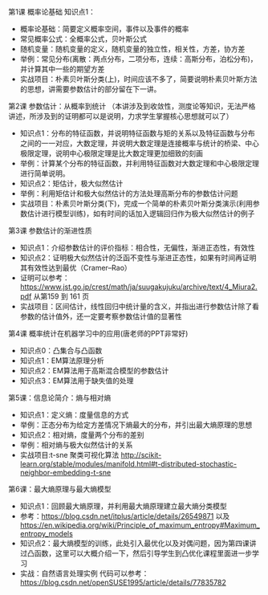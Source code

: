 
第1课 概率论基础
知识点1：
- 概率论基础：简要定义概率空间，事件以及事件的概率
- 常见概率公式：全概率公式，贝叶斯公式
- 随机变量：随机变量的定义，随机变量的独立性，相关性，方差，协方差
- 举例：常见分布(离散：两点分布，二项分布，连续：高斯分布，泊松分布)，并计算其中一些的期望方差
- 实战项目：朴素贝叶斯分类(上)，时间应该不多了，简要说明朴素贝叶斯方法的思想，讲需要参数估计的部分留在下一讲。

第2课 参数估计：从概率到统计
（本讲涉及到收敛性，测度论等知识，无法严格讲述，所涉及到的证明都可以是说明，力求学生掌握核心思想就可以了）
- 知识点1：分布的特征函数，并说明特征函数与矩的关系以及特征函数与分布之间的一一对应，大数定理，并说明大数定理是连接概率与统计的桥梁、中心极限定理，说明中心极限定理是比大数定理更加细致的刻画
- 举例：计算某个分布的特征函数，并利用特征函数对大数定理和中心极限定理进行简单说明。
- 知识点2：矩估计，极大似然估计
- 举例：利用矩估计和极大似然估计的方法处理高斯分布的参数估计问题
- 实战项目：朴素贝叶斯分类(下)，完成一个简单的朴素贝叶斯分类演示(利用参数估计进行模型训练)，如有时间的话加入逻辑回归作为极大似然估计的例子

第3课 参数估计的渐进性质
- 知识点1：介绍参数估计的评价指标：相合性，无偏性，渐进正态性，有效性
- 知识点2：证明极大似然估计的泛函不变性与渐进正态性，如果有时间再证明其有效性达到最优（Cramer–Rao）
- 证明可以参考：https://www.jst.go.jp/crest/math/ja/suugakujuku/archive/text/4_Miura2.pdf 从第159 到 161 页
- 实战项目：区间估计，线性回归中统计量的含义，并指出进行参数估计除了看参数的估计值外，还一定要考察参数估计值的显著性

第4课 概率统计在机器学习中的应用(唐老师的PPT非常好)
- 知识点0：凸集合与凸函数
- 知识点1：EM算法原理分析
- 知识点2：EM算法用于高斯混合模型的参数估计
- 知识点3：EM算法用于缺失值的处理

第5课：信息论简介：熵与相对熵
- 知识点1：定义熵：度量信息的方式
- 举例：正态分布为给定方差情况下熵最大的分布，并引出最大熵原理的思想
- 知识点2：相对熵，度量两个分布的差别
- 举例：相对熵与极大似然估计的关系
- 实战项目:t-sne 聚类可视化算法 http://scikit-learn.org/stable/modules/manifold.html#t-distributed-stochastic-neighbor-embedding-t-sne

第6课：最大熵原理与最大熵模型
- 知识点1：回顾最大熵原理，并利用最大熵原理建立最大熵分类模型
- 参考：https://blog.csdn.net/itplus/article/details/26549871 以及 https://en.wikipedia.org/wiki/Principle_of_maximum_entropy#Maximum_entropy_models
- 知识点2：最大熵模型的训练，此处引入最优化以及对偶问题，因为第四课讲过凸函数，这里可以大概介绍一下，然后引导学生到凸优化课程里面进一步学习
- 实战：自然语言处理实例 代码可以参考： https://blog.csdn.net/openSUSE1995/article/details/77835782
